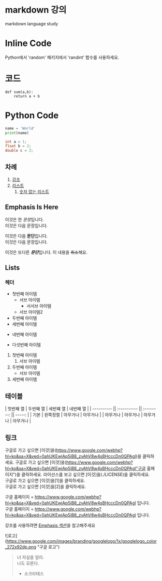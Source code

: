 markdown 강의
========
markdown language study

# Inline Code

Python에서 'random' 패키지에서 'randint' 함수를 사용하세요.

# 코드
    def sum(a,b):
        return a + b

# Python Code
```python
name = 'World'
print(name)
```

```java
int a = 1;
float b = 2;
double c = 3;
```

## 차례
1. [강조](#Emphasis)
2. [리스트](#Lists)
   1. [숫자 없는 리스트]()

## Emphasis Is Here

이것은 한 *문장*입니다.  
이것은 다음 문장입니다.

이것은 다음 **문단**입니다.  
이것은 다음 문장입니다.

이것은 또다른 ***문단***입니다.
이 내용을 ~~취소~~해요.

## Lists
### 헤더

- 첫번째 아이템
  - 서브 아이템
    - 서서브 아이템
  - 서브 아이템2
- 두번째 아이템
- 세번째 아이템
+ 네번째 아이템
* 다섯번째 아이템

1. 첫번째 아이템
   1. 서브 아이템
3. 두번째 아이템
   - 서브 아이템
5. 세번째 아이템

## 테이블

| 첫번째 열 | 두번째 열 | 세번쨰 열 | 네번째 열 |
| ---------- || :---------- || :--------: || -----: | 
| 기본 | 왼쪽정렬 | 아무거나 | 아무거나 |
| 아무거나 | 아무거나 | 아무거나 | 아무거나 |

## 링크
구글로 가고 싶으면 [이것]을(https://www.google.com/webhp?hl=ko&sa=X&ved=0ahUKEwjAp5iB8_zvAhV8w4sBHcccDn0QPAgI)을 클릭하세요.
구글로 가고 싶으면 [이것]을(https://www.google.com/webhp?hl=ko&sa=X&ved=0ahUKEwjAp5iB8_zvAhV8w4sBHcccDn0QPAgI"구글 홈페이지")을 클릭하세요.
라이선스를 보고 싶으면 [이것]을(./LICENSE)을 클릭하세요.  
구글로 가고 싶으면 [이것]을[1]을 클릭하세요.  
구글로 가고 싶으면 [이것]을[2]을 클릭하세요.  

구글 홈페이지 = https://www.google.com/webhp?hl=ko&sa=X&ved=0ahUKEwjAp5iB8_zvAhV8w4sBHcccDn0QPAgI 입니다.  
구글 홈페이지 = <https://www.google.com/webhp?hl=ko&sa=X&ved=0ahUKEwjAp5iB8_zvAhV8w4sBHcccDn0QPAgI> 입니다.  

[구글]: https://www.google.com/webhp?hl=ko&sa=X&ved=0ahUKEwjAp5iB8_zvAhV8w4sBHcccDn0QPAgI
[네이버]: https://www.naver.com/

강조를 사용하려면 [Emphasis 섹션](#Emphasis-Is-Here)을 참고해주세요


![로고]
(https://www.google.com/images/branding/googlelogo/1x/googlelogo_color_272x92dp.png "구글 로고")

> 너 자실을 알라.  
> 나도 모른다.
>  - 소크라테스

